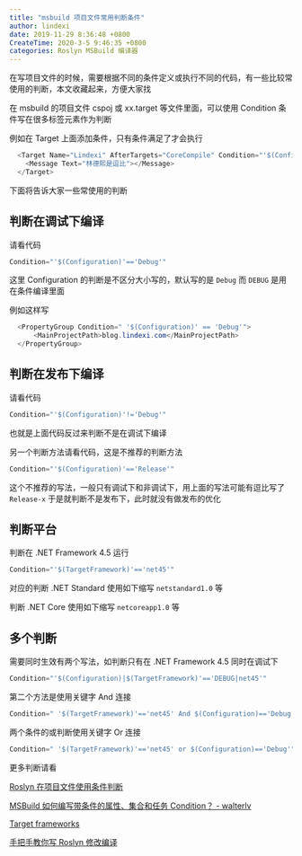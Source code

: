 ```yaml
---
title: "msbuild 项目文件常用判断条件"
author: lindexi
date: 2019-11-29 8:36:48 +0800
CreateTime: 2020-3-5 9:46:35 +0800
categories: Roslyn MSBuild 编译器
---
```


在写项目文件的时候，需要根据不同的条件定义或执行不同的代码，有一些比较常使用的判断，本文收藏起来，方便大家找

<!--more-->


<!-- 标签：Roslyn,MSBuild,编译器 -->


在 msbuild 的项目文件 cspoj 或 xx.target 等文件里面，可以使用 Condition 条件写在很多标签元素作为判断

例如在 Target 上面添加条件，只有条件满足了才会执行

```csharp
  <Target Name="Lindexi" AfterTargets="CoreCompile" Condition="'$(Configuration)|$(TargetFramework)'=='DEBUG|net45'">
    <Message Text="林德熙是逗比"></Message>
  </Target>
```

下面将告诉大家一些常使用的判断

## 判断在调试下编译

请看代码

```csharp
Condition="'$(Configuration)'=='Debug'"
```

这里 Configuration 的判断是不区分大小写的，默认写的是 `Debug` 而 `DEBUG` 是用在条件编译里面

例如这样写

```csharp
  <PropertyGroup Condition=" '$(Configuration)' == 'Debug'">
      <MainProjectPath>blog.lindexi.com</MainProjectPath>
  </PropertyGroup>
```

## 判断在发布下编译

请看代码

```csharp
Condition="'$(Configuration)'!='Debug'"
```

也就是上面代码反过来判断不是在调试下编译

另一个判断方法请看代码，这是不推荐的判断方法

```csharp
Condition="'$(Configuration)'=='Release'"
```

这个不推荐的写法，一般只有调试下和非调试下，用上面的写法可能有逗比写了 `Release-x` 于是就判断不是发布下，此时就没有做发布的优化

## 判断平台

判断在 .NET Framework 4.5 运行

```csharp
Condition="'$(TargetFramework)'=='net45'"
```

对应的判断 .NET Standard 使用如下缩写 `netstandard1.0` 等

判断 .NET Core 使用如下缩写 `netcoreapp1.0` 等

## 多个判断

需要同时生效有两个写法，如判断只有在 .NET Framework 4.5 同时在调试下

```csharp
Condition="'$(Configuration)|$(TargetFramework)'=='DEBUG|net45'"
```

第二个方法是使用关键字 And 连接

```csharp
Condition=" '$(TargetFramework)'=='net45' And $(Configuration)=='Debug'"
```

两个条件的或判断使用关键字 Or 连接

```csharp
Condition=" '$(TargetFramework)'=='net45' or $(Configuration)=='Debug'"
```

更多判断请看

[Roslyn 在项目文件使用条件判断](https://blog.lindexi.com/post/Roslyn-%E5%9C%A8%E9%A1%B9%E7%9B%AE%E6%96%87%E4%BB%B6%E4%BD%BF%E7%94%A8%E6%9D%A1%E4%BB%B6%E5%88%A4%E6%96%AD.html )

[MSBuild 如何编写带条件的属性、集合和任务 Condition？ - walterlv](https://blog.walterlv.com/post/how-to-write-msbuild-conditions.html )

[Target frameworks](https://docs.microsoft.com/en-us/dotnet/standard/frameworks?wt.mc_id=MVP )

[手把手教你写 Roslyn 修改编译](https://blog.lindexi.com/post/roslyn.html )

